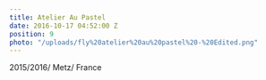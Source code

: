 ```yaml
---
title: Atelier Au Pastel
date: 2016-10-17 04:52:00 Z
position: 9
photo: "/uploads/fly%20atelier%20au%20pastel%20-%20Edited.png"
---
```


2015/2016/ Metz/ France